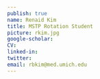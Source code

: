 ```yaml
---
publish: true
name: Renaid Kim
title: MSTP Rotation Student
picture: rkim.jpg
google-scholar: 
CV:
linked-in: 
twitter:
email: rbkim@med.umich.edu
---
```

